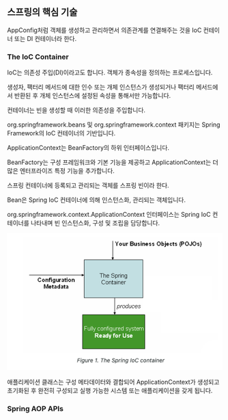 ## 스프링의 핵심 기술

AppConfig처럼 객체를 생성하고 관리하면서 의존관계를 연결해주는 것을 IoC 컨테이너 또는 DI 컨테이너라 한다.

### The IoC Container

IoC는 의존성 주입(DI)이라고도 합니다. 객체가 종속성을 정의하는 프로세스입니다.

생성자, 팩터리 메서드에 대한 인수 또는 개체 인스턴스가 생성되거나 팩터리 메서드에서 반환된 후 개체 인스턴스에 설정된 속성을 통해서만 가능합니다.

컨테이너는 빈을 생성할 때 이러한 의존성을 주입합니다.

org.springframework.beans 및 org.springframework.context 패키지는 Spring Framework의 IoC 컨테이너의 기반입니다.

ApplicationContext는 BeanFactory의 하위 인터페이스입니다.

BeanFactory는 구성 프레임워크와 기본 기능을 제공하고 ApplicationContext는 더 많은 엔터프라이즈 특정 기능을 추가합니다.

스프링 컨테이너에 등록되고 관리되는 객체를 스프링 빈이라 한다.

Bean은 Spring IoC 컨테이너에 의해 인스턴스화, 관리되는 객체입니다.

org.springframework.context.ApplicationContext 인터페이스는 Spring IoC 컨테이너를 나타내며 빈 인스턴스화, 구성 및 조립을 담당합니다.

![IoC](./image/iocContainer.png)

애플리케이션 클래스는 구성 메타데이터와 결합되어 ApplicationContext가 생성되고 초기화된 후 완전히 구성되고 실행 가능한 시스템 또는 애플리케이션을 갖게 됩니다.

### Spring AOP APIs
